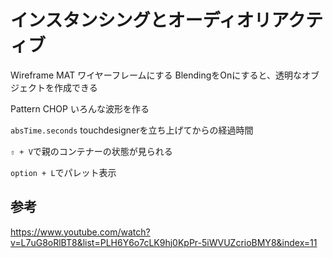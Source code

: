 # インスタンシングとオーディオリアクティブ

Wireframe MAT
ワイヤーフレームにする
BlendingをOnにすると、透明なオブジェクトを作成できる

Pattern CHOP
いろんな波形を作る

`absTime.seconds`
touchdesignerを立ち上げてからの経過時間

`⇧ + V`で親のコンテナーの状態が見られる

`option + L`でパレット表示

## 参考

<https://www.youtube.com/watch?v=L7uG8oRlBT8&list=PLH6Y6o7cLK9hj0KpPr-5iWVUZcrioBMY8&index=11>
